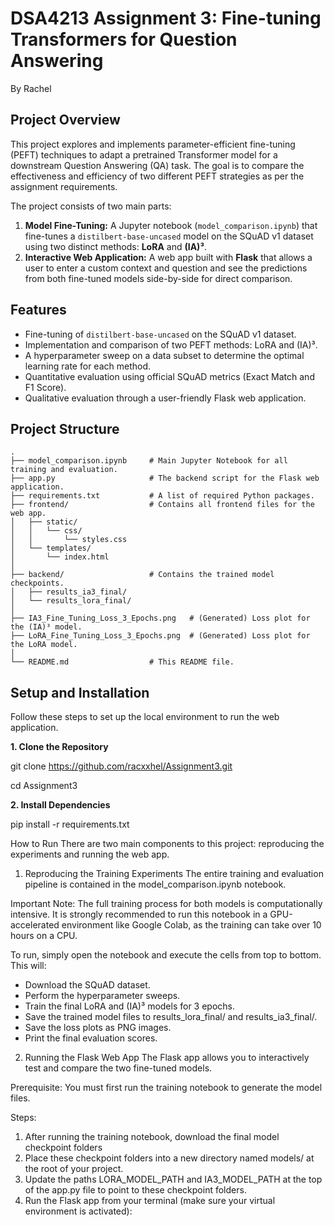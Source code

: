 # DSA4213 Assignment 3: Fine-tuning Transformers for Question Answering
By Rachel

## Project Overview

This project explores and implements parameter-efficient fine-tuning (PEFT) techniques to adapt a pretrained Transformer model for a downstream Question Answering (QA) task. The goal is to compare the effectiveness and efficiency of two different PEFT strategies as per the assignment requirements.

The project consists of two main parts:
1.  **Model Fine-Tuning:** A Jupyter notebook (`model_comparison.ipynb`) that fine-tunes a `distilbert-base-uncased` model on the SQuAD v1 dataset using two distinct methods: **LoRA** and **(IA)³**.
2.  **Interactive Web Application:** A web app built with **Flask** that allows a user to enter a custom context and question and see the predictions from both fine-tuned models side-by-side for direct comparison.

## Features
- Fine-tuning of `distilbert-base-uncased` on the SQuAD v1 dataset.
- Implementation and comparison of two PEFT methods: LoRA and (IA)³.
- A hyperparameter sweep on a data subset to determine the optimal learning rate for each method.
- Quantitative evaluation using official SQuAD metrics (Exact Match and F1 Score).
- Qualitative evaluation through a user-friendly Flask web application.

## Project Structure
```plaintext
.
├── model_comparison.ipynb     # Main Jupyter Notebook for all training and evaluation.
├── app.py                     # The backend script for the Flask web application.
├── requirements.txt           # A list of required Python packages.
├── frontend/                  # Contains all frontend files for the web app.
│   ├── static/
│   │   └── css/
│   │       └── styles.css
│   └── templates/
│       └── index.html
│
├── backend/                   # Contains the trained model checkpoints.
│   ├── results_ia3_final/
│   └── results_lora_final/
│
├── IA3_Fine_Tuning_Loss_3_Epochs.png   # (Generated) Loss plot for the (IA)³ model.
├── LoRA_Fine_Tuning_Loss_3_Epochs.png  # (Generated) Loss plot for the LoRA model.
│
└── README.md                  # This README file.
```

## Setup and Installation
Follow these steps to set up the local environment to run the web application.

**1. Clone the Repository**

git clone https://github.com/racxxhel/Assignment3.git

cd Assignment3

**2. Install Dependencies**

pip install -r requirements.txt


How to Run
There are two main components to this project: reproducing the experiments and running the web app.

1. Reproducing the Training Experiments
The entire training and evaluation pipeline is contained in the model_comparison.ipynb notebook.

Important Note: The full training process for both models is computationally intensive. It is strongly recommended to run this notebook in a GPU-accelerated environment like Google Colab, as the training can take over 10 hours on a CPU. 

To run, simply open the notebook and execute the cells from top to bottom. This will:
- Download the SQuAD dataset.
- Perform the hyperparameter sweeps.
- Train the final LoRA and (IA)³ models for 3 epochs.
- Save the trained model files to results_lora_final/ and results_ia3_final/.
- Save the loss plots as PNG images.
- Print the final evaluation scores.

2. Running the Flask Web App
The Flask app allows you to interactively test and compare the two fine-tuned models.

Prerequisite: You must first run the training notebook to generate the model files.

Steps:
1. After running the training notebook, download the final model checkpoint folders
2. Place these checkpoint folders into a new directory named models/ at the root of your project.
3. Update the paths LORA_MODEL_PATH and IA3_MODEL_PATH at the top of the app.py file to point to these checkpoint folders.
4. Run the Flask app from your terminal (make sure your virtual environment is activated):